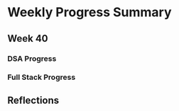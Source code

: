 # Weekly Progress Summary  

## Week 40

### **DSA Progress**  

### **Full Stack Progress**

## **Reflections**
